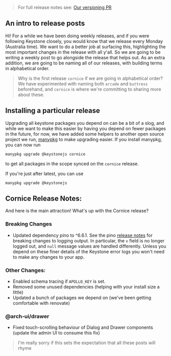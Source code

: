 <!--[meta]
section: blog
title: New Release - Cornice
author: The Keystone Team
date: 2020-09-21
order: 0.5
tags: release
[meta]-->

> For full release notes see: [Our versioning PR](https://github.com/keystonejs/keystone-5/pull/3642)

## An intro to release posts

Hi! For a while we have been doing weekly releases, and if you were following Keystone closely, you would know that we release every Monday (Australia time). We want to do a better job at surfacing this, highlighting the most important changes in the release with all y'all. So we are going to be writing a weekly post to go alongside the release that helps out. As an extra addition, we are going to be naming all of our releases, with building terms in alphabetical order.

> Why is the first release `cornice` if we are going in alphabetical order? We have experimented with naming both `arcade` and `buttress` beforehand, and `cornice` is where we're committing to sharing more about these.

## Installing a particular release

Upgrading all keystone packages you depend on can be a bit of a slog, and while we want to make this easier by having you depend on fewer packages in the future, for now, we have added some helpers to another open source project we run, [manypkg](https://www.npmjs.com/package/@manypkg/cli#manypkg-upgrade-packagename-tag-or-version) to make upgrading easier. If you install manypkg, you can now run

```
manypkg upgrade @keystonejs cornice
```

to get all packages in the scope synced on the `cornice` release.

If you're just after latest, you can use

```
manypkg upgrade @keystonejs
```

## Cornice Release Notes:

And here is the main attraction! What's up with the Cornice release?

### Breaking Changes

- Updated dependency pino to ^6.6.1. See the pino [release notes](https://github.com/pinojs/pino/releases/tag/v6.0.0) for breaking changes to logging output. In particular, the `v` field is no longer logged out, and `null` message values are handled differently. Unless you depend on these finer details of the Keystone error logs you won't need to make any changes to your app.

### Other Changes:

- Enabled schema tracing if `APOLLO_KEY` is set.
- Removed some unused dependencies (helping with your install size a little)
- Updated a bunch of packages we depend on (we've been getting comfortable with renovate)

### @arch-ui/drawer

- Fixed touch-scrolling behaviour of Dialog and Drawer components (update the admin UI to consume this fix)

> I'm really sorry if this sets the expectation that all these posts will rhyme
